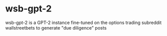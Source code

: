 # wsb-gpt-2
wsb-gpt-2 is a GPT-2 instance fine-tuned on the options trading subreddit wallstreetbets to generate "due diligence" posts
